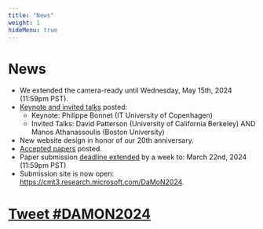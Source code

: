 ```yaml
---
title: "News"
weight: 1
hideMenu: true
---
```


# News

- We extended the camera-ready until Wednesday, May 15th, 2024 (11:59pm PST).
- [Keynote and invited talks](#keynote--invited-talks) posted:
    - Keynote: Philippe Bonnet (IT University of Copenhagen)
    - Invited Talks: David Patterson (University of California Berkeley) AND Manos Athanassoulis (Boston University)
- New website design in honor of our 20th anniversary.
- [Accepted papers](#accepted-papers) posted.
- Paper submission [deadline extended](#important-dates) by a week to: March 22nd, 2024 (11:59pm PST)
- Submission site is now open: https://cmt3.research.microsoft.com/DaMoN2024.

# <a href="https://twitter.com/intent/tweet?button_hashtag=DAMON2024&ref_src=twsrc%5Etfw" class="twitter-hashtag-button" data-size="large" data-related="DaMoN_workshop" data-show-count="false">Tweet #DAMON2024</a><script async src="https://platform.twitter.com/widgets.js" charset="utf-8"></script>
